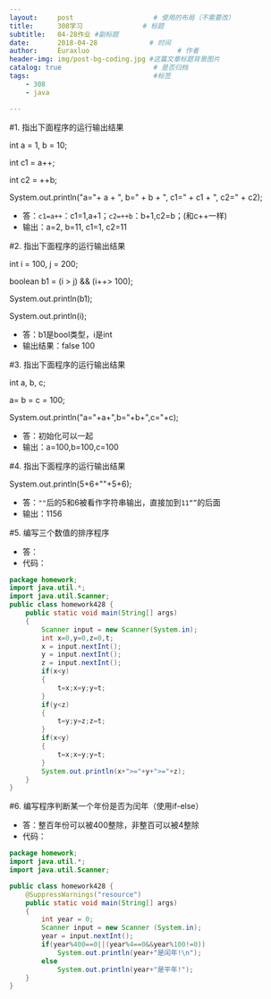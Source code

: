 ```yaml
---
layout:     post                    # 使用的布局（不需要改）
title:      308学习               # 标题 
subtitle:   04-28作业 #副标题
date:       2018-04-28             # 时间
author:     Euraxluo                      # 作者
header-img: img/post-bg-coding.jpg #这篇文章标题背景图片
catalog: true                       # 是否归档
tags:                               #标签
    - 308
    - java

---
```


#1.	指出下面程序的运行输出结果

 int a = 1, b = 10;

 int c1 = a++; 

 int c2 = ++b; 

 System.out.println("a="+ a + ", b=" + b + ", c1=" + c1 + ", c2=" + c2);

+ 答：`c1=a++`：c1=1,a+1；`c2=++b`：b+1,c2=b；(和c++一样)
+ 输出：a=2, b=11, c1=1, c2=11



#2.	指出下面程序的运行输出结果

int i = 100, j = 200;

boolean b1 = (i > j) && (i++> 100);

System.out.println(b1); 

System.out.println(i);

+ 答：b1是bool类型，i是int
+ 输出结果：false	100



#3.	指出下面程序的运行输出结果

int a, b, c;

a= b = c = 100;  

System.out.println("a="+a+",b="+b+",c="+c);

+ 答：初始化可以一起
+ 输出：a=100,b=100,c=100

     



#4.	指出下面程序的运行输出结果

System.out.println(5+6+""+5+6);

+ 答：`""`后的5和6被看作字符串输出，直接加到`11“”`的后面
+ 输出：1156


#5.	编写三个数值的排序程序

+ 答：
+ 代码：
```java
package homework;
import java.util.*;
import java.util.Scanner;
public class homework428 {
	public static void main(String[] args)
	{
		Scanner input = new Scanner(System.in);
		int x=0,y=0,z=0,t;
		x = input.nextInt();
		y = input.nextInt();
		z = input.nextInt(); 
	    if(x<y)
	    {
	        t=x;x=y;y=t;
	    }
	    if(y<z) 
	    {
	        t=y;y=z;z=t;
	    }
	    if(x<y)
	    {
	        t=x;x=y;y=t;
	    }
	    System.out.println(x+">="+y+">="+z);
	}
}

```



#6.	编写程序判断某一个年份是否为闰年（使用if-else）

+ 答：整百年份可以被400整除，非整百可以被4整除
+ 代码：
```java
package homework;
import java.util.*;
import java.util.Scanner;

public class homework428 {
	@SuppressWarnings("resource")
	public static void main(String[] args)
	{
		int year = 0;
		Scanner input = new Scanner (System.in);
		year = input.nextInt();
	    if(year%400==0||(year%4==0&&year%100!=0))
	    	System.out.println(year+"是闰年!\n");
	    else
	    	System.out.println(year+"是平年!"); 
	}
}

```